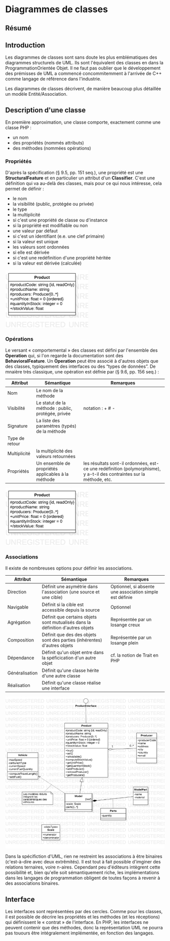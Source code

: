 # Diagrammes de classes


## Résumé


## Introduction

Les diagrammes de classes sont sans doute les plus emblématiques des diagrammes structurels de UML.
Ils sont l'équivalent des classes en dans la ProgrammationOrientée Objet.
Il ne faut pas oublier que le développement des prémisses de UML a commencé concommitemment à l'arrivée de C++ comme langage de référence dans l'industrie.

Les diagrammes de classes décrivent, de manière beaucoup plus détaillée un modèle Entité/Association.


## Description d'une classe

En première approximation, une classe comporte, exactement comme une classe PHP :
* un nom
* des propriétés (nommés attributs)
* des méthodes (nommées opérations)

### Propriétés

D'après la spécification (§ 9.5, pp. 151 seq.), une propriété est une **StructuralFeature** et en particulier un attribut d'un **Classifier**.
C'est une définition qui va au-delà des classes, mais pour ce qui nous intéresse, cela permet de définir :
* le nom
* la visibilité (public, protégée ou privée)
* le type
* la multiplicité
* si c'est une propriété de classe ou d'instance
* si la propriété est modifiable ou non
* une valeur par défaut
* si c'est un identifiant (e.e. une clef primaire)
* si la valeur est unique
* les valeurs sont ordonnées
* si elle est dérivée
* si c'est une redéfinition d'une propriété héritée
* si la valeur est dérivée (calculée)

![Exemple 1](images/class_1.png)

### Opérations

Le versant « comportemental » des classes est défini par l'ensemble des **Operation** qui, si l'on regarde la documentation sont des **BehavioralFeature**.
Un **Operation** peut être associé à d'autres objets que des classes, typiquement des interfaces ou des “types de données”.
De mnaière très classique, une opération est défnie par (§ 9.6, pp. 156 seq.) :

| Attribut | Sémantique | Remarques |
|---|---|---|
| Nom | Le nom de la méthode | |
| Visibilité | Le statut de la méthode  : public, protégée, privée | notation : + # - |
| Signature | La liste des paramètres (typés) de la méthode | |
| Type de retour | | |
| Multiplicité | la multiplicité des valeurs retournées | |
| Propriétés | Un ensemble de propriétés applicables à la méthode | les résultats sont-il ordonnées, est-ce une redéfinition (polymorphisme), y a-t-il des contraintes sur la méthode, etc. |

![Exemple 1](images/class_1.png)

### Associations

Il existe de nombreuses options pour définir les associations.

| Attribut | Sémantique | Remarques |
|---|---|---|
| Direction | Définit une asymétrie dans l'association (une source et une cible) | Optionnel, si absente une association simple est définie |
| Navigable | Définit si la cible est accessible depuis la source | Optionnel |
| Agrégation | Définit que certains objets sont mutualisés dans la définition d'autres objets | Représentée par un losange creux |
| Composition | Définit que des des objets sont des parties (inhérentes) d'autres objets | Représentée par un losange plein |
| Dépendance | Définit qu'un objet entre dans la spéficication d'un autre objet | cf. la notion de Trait en PHP |
| Généralisation | Définit qu'une classe hérite d'une autre classe | |
| Réalisation | Définit qu'une classe réalise une interface | |

![Exemple 1](images/class_3.png)

Dans la spécifiction d'UML, rien ne restreint les associations à être binaires (c'est-à-dire avec deux extrêmités).
Il est tout à fait possible d'imginer des relations ternaires, voire n-aires.
Cependant peu d'éditeurs intègrent cette possibilité et, bien qu'elle soit sémantiquement riche, les implémentations dans les langages de programmation obligent de toutes façons à revenir à des associations binaires.
 

## Interface

Les interfaces sont représentées par des cercles.
Comme pour les classes, il est possible de décrire les propriétés et les méthodes (et les réceptions) qui définissent le « contrat » de l'interface.
En PHP, les interfaces ne peuvent contenir que des méthodes, donc la représentation UML ne pourra pas touours être intégralement implémentée, en fonction des langages.

